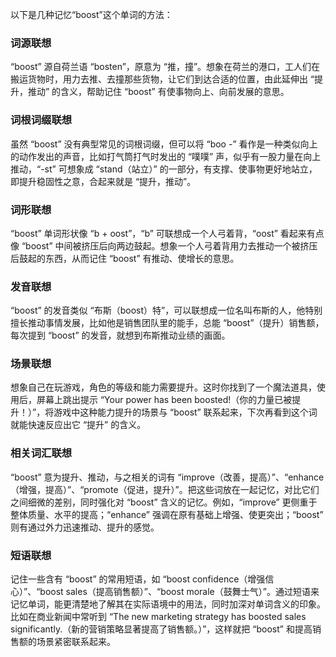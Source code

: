 以下是几种记忆“boost”这个单词的方法：

### 词源联想
“boost” 源自荷兰语 “bosten”，原意为 “推，撞”。想象在荷兰的港口，工人们在搬运货物时，用力去推、去撞那些货物，让它们到达合适的位置，由此延伸出 “提升，推动” 的含义，帮助记住 “boost” 有使事物向上、向前发展的意思。

### 词根词缀联想
虽然 “boost” 没有典型常见的词根词缀，但可以将 “boo -” 看作是一种类似向上的动作发出的声音，比如打气筒打气时发出的 “噗噗” 声，似乎有一股力量在向上推动，“-st” 可想象成 “stand（站立）” 的一部分，有支撑、使事物更好地站立，即提升稳固性之意，合起来就是 “提升，推动”。

### 词形联想
“boost” 单词形状像 “b + oost”，“b” 可联想成一个人弓着背，“oost” 看起来有点像 “boost” 中间被挤压后向两边鼓起。想象一个人弓着背用力去推动一个被挤压后鼓起的东西，从而记住 “boost” 有推动、使增长的意思。

### 发音联想
“boost” 的发音类似 “布斯（boost）特”，可以联想成一位名叫布斯的人，他特别擅长推动事情发展，比如他是销售团队里的能手，总能 “boost”（提升）销售额，每次提到 “boost” 的发音，就想到布斯推动业绩的画面。

### 场景联想
想象自己在玩游戏，角色的等级和能力需要提升。这时你找到了一个魔法道具，使用后，屏幕上跳出提示 “Your power has been boosted!（你的力量已被提升！）”，将游戏中这种能力提升的场景与 “boost” 联系起来，下次再看到这个词就能快速反应出它 “提升” 的含义。

### 相关词汇联想
“boost” 意为提升、推动，与之相关的词有 “improve（改善，提高）”、“enhance（增强，提高）”、“promote（促进，提升）”。把这些词放在一起记忆，对比它们之间细微的差别，同时强化对 “boost” 含义的记忆。例如，“improve” 更侧重于整体质量、水平的提高；“enhance” 强调在原有基础上增强、使更突出；“boost” 则有通过外力迅速推动、提升的感觉。

### 短语联想
记住一些含有 “boost” 的常用短语，如 “boost confidence（增强信心）”、“boost sales（提高销售额）”、“boost morale（鼓舞士气）”。通过短语来记忆单词，能更清楚地了解其在实际语境中的用法，同时加深对单词含义的印象。比如在商业新闻中常听到 “The new marketing strategy has boosted sales significantly.（新的营销策略显著提高了销售额。）”，这样就把 “boost” 和提高销售额的场景紧密联系起来。 